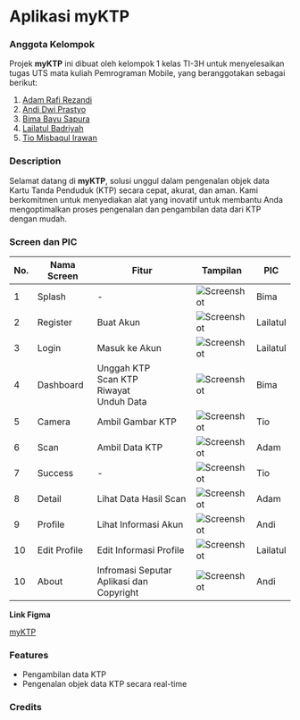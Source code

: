 
# **Aplikasi myKTP**

### **Anggota Kelompok**

Projek **myKTP** ini dibuat oleh kelompok 1 kelas TI-3H untuk menyelesaikan tugas UTS mata kuliah Pemrograman Mobile, yang beranggotakan sebagai berikut:

1. [Adam Rafi Rezandi](https://github.com/AdamPoi)
2. [Andi Dwi Prastyo](https://github.com/andidprastyo)		 
3. [Bima Bayu Sapura](https://github.com/BimaBayuUWUUU)		  
4. [Lailatul Badriyah](https://github.com/lailatulbadriyah24)
5. [Tio Misbaqul Irawan](https://github.com/indmind)

### **Description**

Selamat datang di **myKTP**, solusi unggul dalam pengenalan objek data Kartu Tanda Penduduk (KTP) secara cepat, akurat, dan aman. Kami berkomitmen untuk menyediakan alat yang inovatif untuk membantu Anda mengoptimalkan proses pengenalan dan pengambilan data dari KTP dengan mudah.

### **Screen dan PIC**

| No. | Nama Screen | Fitur                                                    | Tampilan                                   |PIC| 
| --- | ----------- | ---------------------------------------------------------|--------------------------------------------|---|
| 1   | Splash      | -                                                        |![Screenshot](./docs/splash_screen.png)     |Bima
| 2   | Register    | Buat Akun                                                |![Screenshot](./docs/register_screen.png)   |Lailatul|
| 3   | Login       | Masuk ke Akun                                            |![Screenshot](./docs/login_screen.png)      |Lailatul|
| 4   | Dashboard   | Unggah KTP <br/> Scan KTP <br/> Riwayat <br/> Unduh Data |![Screenshot](./docs/home_screen.png)       |Bima|
| 5   | Camera      | Ambil Gambar KTP                                         |![Screenshot](./docs/scan_screen.png)       |Tio|
| 6   | Scan        | Ambil Data KTP                                           |![Screenshot](./docs/scan_result_screen.png)|Adam|
| 7   | Success     | -                                                        |![Screenshot](./docs/success_screen.png)    |Tio|
| 8   | Detail      | Lihat Data Hasil Scan                                    |![Screenshot](./docs/detail_screen.png)     |Adam|
| 9   | Profile     | Lihat Informasi Akun                                     |![Screenshot](./docs/profile_screen.png)    |Andi|
| 10  | Edit Profile       | Edit Informasi Profile                            |![Screenshot](./docs/edit_profile_page.png) |Lailatul|
| 10  | About       | Infromasi Seputar Aplikasi dan Copyright                 |![Screenshot](./docs/about_screen.png)      |Andi|

**Link Figma**

[myKTP](https://www.figma.com/file/wPNvGmFh1RK1XG6IFo5pbW/Desain-UI?type=design&node-id=1-44797&mode=design&t=Ba2hSdCxFDb6XYsN-0)

### **Features**

- Pengambilan data KTP
- Pengenalan objek data KTP secara real-time

### **Credits**

